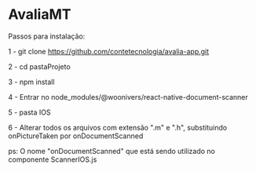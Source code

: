 # AvaliaMT

Passos para instalação:

1 - git clone https://github.com/contetecnologia/avalia-app.git

2 - cd pastaProjeto

3 - npm install

4 - Entrar no node_modules/@woonivers/react-native-document-scanner

5 - pasta IOS

6 - Alterar todos os arquivos com extensão ".m" e ".h", substituindo onPictureTaken por onDocumentScanned

ps: O nome "onDocumentScanned" que está sendo utilizado no componente ScannerIOS.js
